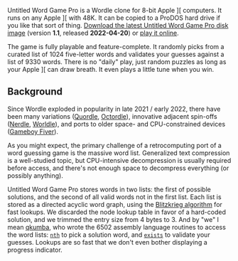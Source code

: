 Untitled Word Game Pro is a Wordle clone for 8-bit Apple ][ computers. It runs on any Apple ][ with 48K. It can be copied to a ProDOS hard drive if you like that sort of thing. [Download the latest Untitled Word Game Pro disk image](https://github.com/a2-4am/untitled-word-game-pro/releases/tag/v1.1) (version **1.1**, released **2022-04-20**) or [play it online](https://archive.org/details/UntitledWordGamePro).

The game is fully playable and feature-complete. It randomly picks from a curated list of 1024 five-letter words and validates your guesses against a list of 9330 words. There is no "daily" play, just random puzzles as long as your Apple ][ can draw breath. It even plays a little tune when you win.

## Background

Since Wordle exploded in popularity in late 2021 / early 2022, there have been many variations ([Quordle](https://www.quordle.com/), [Octordle](https://octordle.com/)), innovative adjacent spin-offs ([Nerdle](https://nerdlegame.com/), [Worldle](https://worldle.teuteuf.fr/)), and ports to older space- and CPU-constrained devices ([Gameboy Fiver](https://alexanderpruss.blogspot.com/2022/02/game-boy-wordle-how-to-compress-12972.html)).

As you might expect, the primary challenge of a retrocomputing port of a word guessing game is the massive word list. Generalized text compression is a well-studied topic, but CPU-intensive decompression is usually required before access, and there's not enough space to decompress everything (or possibly anything).

Untitled Word Game Pro stores words in two lists: the first of possible solutions, and the second of all valid words not in the first list. Each list is stored as a directed acyclic word graph, using the [Blitzkrieg algorithm](https://pages.pathcom.com/~vadco/dawg.html) for fast lookups. We discarded the node lookup table in favor of a hard-coded solution, and we trimmed the entry size from 4 bytes to 3. And by "we" I mean [qkumba](https://github.com/peterferrie), who wrote the 6502 assembly language routines to access the word lists: [`nth`](https://github.com/a2-4am/untitled-word-game-pro/blob/main/src/lookup.a#L10) to pick a solution word, and [`exists`](https://github.com/a2-4am/untitled-word-game-pro/blob/main/src/lookup.a#L128) to validate your guesses. Lookups are so fast that we don't even bother displaying a progress indicator.
